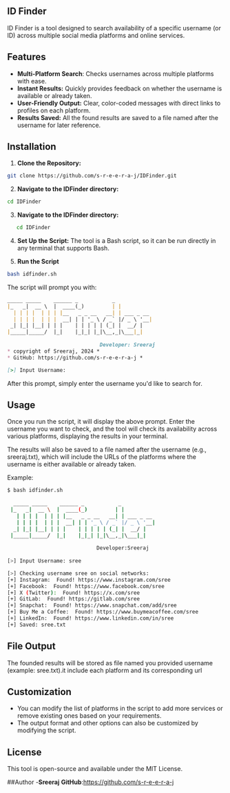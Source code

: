 ## ID Finder
ID Finder is a tool designed to search  availability of a specific username (or ID) across multiple social media platforms and online services.

## Features
- **Multi-Platform Search**: Checks usernames across multiple platforms with ease.
- **Instant Results:** Quickly provides feedback on whether the username is available or already taken.
- **User-Friendly Output:** Clear, color-coded messages with direct links to profiles on each platform.
- **Results Saved:** All the found results are saved to a file named after the username for later reference.
## Installation
1. **Clone the Repository:**

```bash
git clone https://github.com/s-r-e-e-r-a-j/IDFinder.git
```
2. **Navigate to the IDFinder directory:**
```bash
cd IDFinder
```
3. **Navigate to the IDFinder directory:**
```bash
   cd IDFinder
```
4. **Set Up the Script:** The tool is a Bash script, so it can be run directly in any terminal that supports Bash.

5. **Run the Script**
```bash
bash idfinder.sh
```

The script will prompt you with:

```markdown
_____ _____    ______ _           _           
|_   _|  __ \  |  ____(_)         | |          
  | | | |  | | | |__   _ _ __   __| | ___ _ __ 
  | | | |  | | |  __| | | '_ \ / _` |/ _ \ '__|
 _| |_| |__| | | |    | | | | | (_| |  __/ |   
|_____|_____/  |_|    |_|_| |_|\__,_|\___|_| 
                               
                              Developer: Sreeraj         
* copyright of Sreeraj, 2024 *
* GitHub: https://github.com/s-r-e-e-r-a-j *

[>] Input Username:
```
After this prompt, simply enter the username you'd like to search for.

## Usage
Once you run the script, it will display the above prompt. Enter the username you want to check, and the tool will check its availability across various platforms, displaying the results in your terminal.

The results will also be saved to a file named after the username (e.g., sreeraj.txt), which will include the URLs of the platforms where the username is either available or already taken.

Example:

```bash
$ bash idfinder.sh
  
  _____ _____    ______ _           _           
 |_   _|  __ \  |  ____(_)         | |          
   | | | |  | | | |__   _ _ __   __| | ___ _ __ 
   | | | |  | | |  __| | | '_ \ / _` |/ _ \ '__|
  _| |_| |__| | | |    | | | | | (_| |  __/ |   
 |_____|_____/  |_|    |_|_| |_|\__,_|\___|_| 
   
                             Developer:Sreeraj         
                  
[>] Input Username: sree

[>] Checking username sree on social networks: 
[+] Instagram:  Found! https://www.instagram.com/sree
[+] Facebook:  Found! https://www.facebook.com/sree
[+] X (Twitter):  Found! https://x.com/sree
[+] GitLab:  Found! https://gitlab.com/sree
[+] Snapchat:  Found! https://www.snapchat.com/add/sree
[+] Buy Me a Coffee:  Found! https://www.buymeacoffee.com/sree
[+] LinkedIn:  Found! https://www.linkedin.com/in/sree
[+] Saved: sree.txt
```
## File Output
The founded results will be stored as file named you provided username (example: sree.txt).it include each platform and its corresponding url

## Customization
- You can modify the list of platforms in the script to add more services or remove existing ones based on your requirements.
- The output format and other options can also be customized by modifying the script.

## License
This tool is open-source and available under the MIT License.

##Author
-**Sreeraj**
**GitHub**:https://github.com/s-r-e-e-r-a-j


